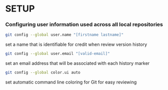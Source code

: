 # SETUP

### Configuring user information used across all local repositories

```sh
git config --global user.name "[firstname lastname]"
```

set a name that is identifiable for credit when review version history

```sh
git config --global user.email "[valid-email]"
```

set an email address that will be associated with each history marker

```sh
git config --global color.ui auto
```

set automatic command line coloring for Git for easy reviewing
